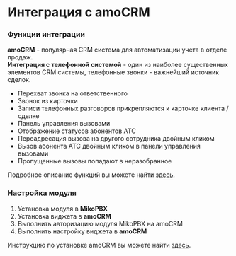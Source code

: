 # Интеграция с amoCRM

### Функции интеграции <a href="#opisanie_funkcij" id="opisanie_funkcij"></a>

**amoCRM** - популярная CRM система для автоматизации учета в отделе продаж.\
**Интеграция с телефонной системой** - один из наиболее существенных элементов CRM системы, телефонные звонки - важнейший источник сделок.

* Перехват звонка на ответственного
* Звонок из карточки
* Записи телефонных разговоров прикрепляются к карточке клиента / сделке
* Панель управления вызовами
* Отображение статусов абонентов АТС
* Переадресация вызова на другого сотрудника двойным кликом
* Вызов абонента АТС двойным кликом в панели управления вызовами
* Пропущенные вызовы попадают в неразобранное

Подробное описание функций вы можете найти [здесь](opisanie-funkcionala-amocrm.md).

### Настройка модуля <a href="#nastrojka_modulja" id="nastrojka_modulja"></a>

1. Установка модуля в **MikoPBX**
2. Установка виджета в **amoCRM**
3. Выполнить авторизацию модуля MikoPBX на amoCRM
4. Выполнить настройку виджета в **amoCRM**

Инструкцию по установке amoCRM вы можете найти [здесь](nastroika-integracii-s-amocrm.md).
